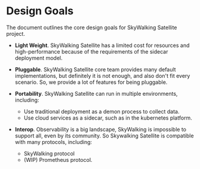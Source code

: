 # Design Goals
The document outlines the core design goals for SkyWalking Satellite project.

- **Light Weight**. SkyWalking Satellite has a limited cost for resources and high-performance because of the requirements of the sidecar deployment model.

- **Pluggable**. SkyWalking Satellite core team provides many default implementations, but definitely it is not enough,
and also don't fit every scenario. So, we provide a lot of features for being pluggable. 

- **Portability**.  SkyWalking Satellite can run in multiple environments, including: 
    - Use traditional deployment as a demon process to collect data.
    - Use cloud services as a sidecar, such as in the kubernetes platform.

- **Interop**.   Observability is a big landscape, SkyWalking is impossible to support all, even by its community. So Skywalking Satellite is compatible with many protocols, including: 
    - SkyWalking protocol
    - (WIP) Prometheus protocol.

